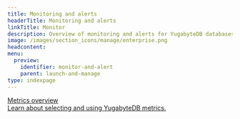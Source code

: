 ```yaml
---
title: Monitoring and alerts
headerTitle: Monitoring and alerts
linkTitle: Monitor
description: Overview of monitoring and alerts for YugabyteDB databases
image: /images/section_icons/manage/enterprise.png
headcontent:
menu:
  preview:
    identifier: monitor-and-alert
    parent: launch-and-manage
type: indexpage
---
```


<div class="row">
  <div class="col-12 col-md-6 col-lg-12 col-xl-6">
    <a class="section-link icon-offset" href="./metrics-overview/">
      <div class="head">
        <div class="icon"><i class="fa-solid fa-chart-line"></i></div>
        <div class="title">Metrics overview</div>
      </div>
      <div class="body">
          Learn about selecting and using YugabyteDB metrics.
      </div>
    </a>
  </div>
</div>
